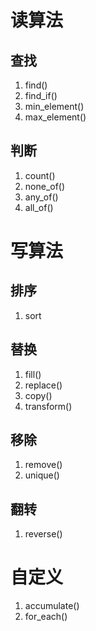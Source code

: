 # 读算法

## 查找

1. find()
2. find_if()
3. min_element()
4. max_element()

## 判断

1. count()
2. none_of()
3. any_of()
4. all_of()

# 写算法

## 排序

1. sort

## 替换

1. fill()
2. replace()
3. copy()
4. transform()

## 移除

1. remove()
2. unique()

## 翻转

1. reverse()

# 自定义

1. accumulate()
2. for_each()

